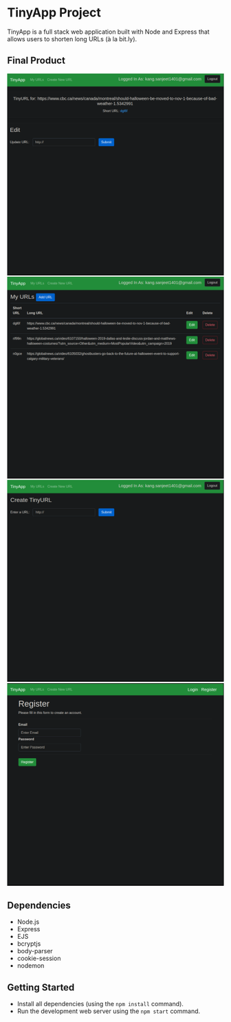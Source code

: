 # TinyApp Project

TinyApp is a full stack web application built with Node and Express that allows users to shorten long URLs (à la bit.ly).

## Final Product

!["Screenshot of editing URLs page"](https://github.com/kansd1401/tinyapp/blob/master/screenshots/page-editURL.png)
!["Screenshot of users URLs page"](https://github.com/kansd1401/tinyapp/blob/master/screenshots/page-myURLs.png)
!["Screenshot of adding a new URL page"](https://github.com/kansd1401/tinyapp/blob/master/screenshots/page-newURL.png)
!["Screenshot of registery page"](https://github.com/kansd1401/tinyapp/blob/master/screenshots/page-register.png)

## Dependencies

- Node.js
- Express
- EJS
- bcryptjs
- body-parser
- cookie-session
- nodemon
## Getting Started

- Install all dependencies (using the `npm install` command).
- Run the development web server using the `npm start` command.